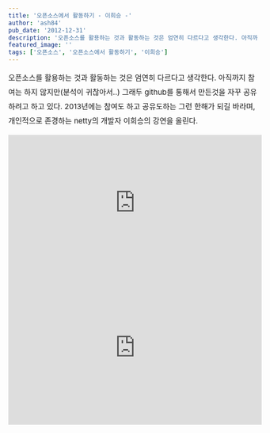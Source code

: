 ```yaml
---
title: '오픈소스에서 활동하기 - 이희승 -'
author: 'ash84'
pub_date: '2012-12-31'
description: '오픈소스를 활용하는 것과 활동하는 것은 엄연히 다르다고 생각한다. 아직까지 참여는 하지 않지만(분석이 귀찮아서..) 그래두 github를 통해서 만든것을 자꾸 공유하려고 하고 있다. 2013년에는 참여도 하고 공유도하는 그런 한해가 되길 바라며, 개인적으로 존경하는 netty의 개발자 이희승의 강연을 올린다.'
featured_image: ''
tags: ['오픈소스', '오픈소스에서 활동하기', '이희승']
---
```



<span style="font-size: 15px; line-height: 29px; text-align: justify;">오픈소스를 활용하는 것과 활동하는 것은 엄연히 다르다고 생각한다. 아직까지 참여는 하지 않지만(분석이 귀찮아서..) 그래두 github를 통해서 만든것을 자꾸 공유하려고 하고 있다. 2013년에는 참여도 하고 공유도하는 그런 한해가 되길 바라며, 개인적으로 존경하는 netty의 개발자 이희승의 강연을 올린다.</span>

<center>  
  
<center>  
<iframe frameborder="no" height="293" marginheight="0" marginwidth="0" scrolling="no" src="http://serviceapi.rmcnmv.naver.com/flash/outKeyPlayer.nhn?vid=2468C507D663EC3C695B2B75D72F6AF5930C&outKey=V1234b2762c1179cb6c22a1f9c4b3f1cb39964543e38cc2fc9163a1f9c4b3f1cb3996&width=512&height=293&controlBarMovable=true&jsCallable=true&skinName=tvcast_black" style="width:512px; height:293px;" width="512"></iframe><iframe frameborder="no" height="293" marginheight="0" marginwidth="0" scrolling="no" src="http://serviceapi.rmcnmv.naver.com/flash/outKeyPlayer.nhn?vid=35C2149F08E852188981231E17F531B10E29&outKey=V121233e3b0d54cac35f86dbc84eb3cb650372247b4df67c67d2a6dbc84eb3cb65037&width=512&height=293&controlBarMovable=true&jsCallable=true&skinName=tvcast_black" style="width:512px; height:293px;" width="512"></iframe>

</center></center>

